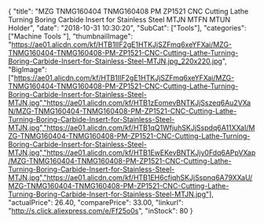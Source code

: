 {
	"title": "MZG TNMG160404 TNMG160408 PM ZP1521 CNC Cutting Lathe Turning Boring Carbide Insert for Stainless Steel MTJN MTFN MTUN Holder",
	"date": "2018-10-31 10:30:20",
	"SubCat": ["Tools"],
	"categories": ["Machine Tools "],
	"thumbnailImage": "https://ae01.alicdn.com/kf/HTB1IIF2gE1HTKJjSZFmq6xeYFXai/MZG-TNMG160404-TNMG160408-PM-ZP1521-CNC-Cutting-Lathe-Turning-Boring-Carbide-Insert-for-Stainless-Steel-MTJN.jpg_220x220.jpg",
	"BigImage": ["https://ae01.alicdn.com/kf/HTB1IIF2gE1HTKJjSZFmq6xeYFXai/MZG-TNMG160404-TNMG160408-PM-ZP1521-CNC-Cutting-Lathe-Turning-Boring-Carbide-Insert-for-Stainless-Steel-MTJN.jpg","https://ae01.alicdn.com/kf/HTB1zEomevBNTKJjSszeq6Au2VXaN/MZG-TNMG160404-TNMG160408-PM-ZP1521-CNC-Cutting-Lathe-Turning-Boring-Carbide-Insert-for-Stainless-Steel-MTJN.jpg","https://ae01.alicdn.com/kf/HTB1qQ1WfjuhSKJjSspdq6A11XXaI/MZG-TNMG160404-TNMG160408-PM-ZP1521-CNC-Cutting-Lathe-Turning-Boring-Carbide-Insert-for-Stainless-Steel-MTJN.jpg","https://ae01.alicdn.com/kf/HTB1EwEKevBNTKJjy0Fdq6APpVXap/MZG-TNMG160404-TNMG160408-PM-ZP1521-CNC-Cutting-Lathe-Turning-Boring-Carbide-Insert-for-Stainless-Steel-MTJN.jpg","https://ae01.alicdn.com/kf/HTB1EH6cfjqhSKJjSspnq6A79XXaU/MZG-TNMG160404-TNMG160408-PM-ZP1521-CNC-Cutting-Lathe-Turning-Boring-Carbide-Insert-for-Stainless-Steel-MTJN.jpg"],
	"actualPrice": 26.40,
	"comparePrice": 33.00,
	"linkurl": "http://s.click.aliexpress.com/e/Ff25o0s",
	"inStock": 80
}

